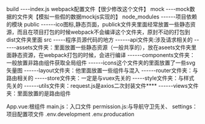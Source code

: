 build 
    ----index.js webpack配置文件【很少修改这个文件】
mock 
    ----mock数据的文件夹【模拟一些假的数据mockjs实现的】
node_modules 
    ------项目依赖的模块
public 
    ------ico图标,静态页面，publick文件夹里面经常放置一些静态资源，而且在项目打包的时候webpack不会编译这个文件夹，原封不动的打包到dist文件夹里面
src 
    -----程序员源代码的地方 
    ------api文件夹:涉及请求相关的 
    ------assets文件夹：里面放置一些静态资源（一般共享的），放在aseets文件夹里面静态资源，在webpack打包的时候，会进行编译 
    ------components文件夹：一般放置非路由组件获取全局组件 
    ------icons这个文件夹的里面放置了一些svg矢量图 
    ------layout文件夹：他里面放置一些组件与混入 
    ------router文件夹：与路由相关的 -----store文件夹：一定是与vuex先关的 
    -----style文件夹：与样式先关的 
    ------utils文件夹：request.js是axios二次封装文件**** 
    ------views文件夹：里面放置的是路由组件

App.vue:根组件 main.js：入口文件 permission.js:与导航守卫先关、 settings：项目配置项文件 .env.development .env.producation